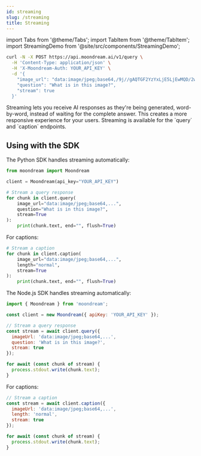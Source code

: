 ```yaml
---
id: streaming
slug: /streaming
title: Streaming
---
```


import Tabs from '@theme/Tabs';
import TabItem from '@theme/TabItem';
import StreamingDemo from '@site/src/components/StreamingDemo';

```bash {}
curl -N -X POST https://api.moondream.ai/v1/query \
  -H 'Content-Type: application/json' \
  -H 'X-Moondream-Auth: YOUR_API_KEY' \
  -d '{
    "image_url": "data:image/jpeg;base64,/9j//gAQTGF2YzYxLjE5LjEwMQD/2wBDAAg+Pkk+SVVVVVVVVWRdZGhoaGRkZGRoaGhwcHCDg4NwcHBoaHBwfHyDg4+Tj4eHg4eTk5ubm7q6srLZ2eD/////xABZAAADAQEBAQAAAAAAAAAAAAAABgcFCAECAQEAAAAAAAAAAAAAAAAAAAAAEAADAAMBAQEBAAAAAAAAAAAAAQIDIREEURKBEQEAAAAAAAAAAAAAAAAAAAAA/8AAEQgAGQAZAwESAAISAAMSAP/aAAwDAQACEQMRAD8A5/PQAAABirHyVS2mUip/Pm4/vQAih9ABuRUrVLqMEALVNead7/pFgAfc+d5NLSEEAAAA/9k=",
    "question": "What is in this image?",
    "stream": true
  }'
```
<StreamingDemo />
Streaming lets you receive AI responses as they're being generated, word-by-word, instead of waiting for the complete answer. This creates a more responsive experience for your users.  Streaming is available for the `query` and `caption` endpoints.

## Using with the SDK

<Tabs>
  <TabItem value="python" label="Python" default>

The Python SDK handles streaming automatically:

```python {9}
from moondream import Moondream

client = Moondream(api_key="YOUR_API_KEY")

# Stream a query response
for chunk in client.query(
    image_url="data:image/jpeg;base64,...",
    question="What is in this image?",
    stream=True
):
    print(chunk.text, end="", flush=True)
```

For captions:

```python {5}
# Stream a caption
for chunk in client.caption(
    image_url="data:image/jpeg;base64,...",
    length="normal",
    stream=True
):
    print(chunk.text, end="", flush=True)
```

  </TabItem>
  <TabItem value="nodejs" label="Node.js">

The Node.js SDK handles streaming automatically:

```javascript {9}
import { Moondream } from 'moondream';

const client = new Moondream({ apiKey: 'YOUR_API_KEY' });

// Stream a query response
const stream = await client.query({
  imageUrl: 'data:image/jpeg;base64,...',
  question: 'What is in this image?',
  stream: true
});

for await (const chunk of stream) {
  process.stdout.write(chunk.text);
}
```

For captions:

```javascript {5}
// Stream a caption
const stream = await client.caption({
  imageUrl: 'data:image/jpeg;base64,...',
  length: 'normal',
  stream: true
});

for await (const chunk of stream) {
  process.stdout.write(chunk.text);
}
```

  </TabItem>
</Tabs>

